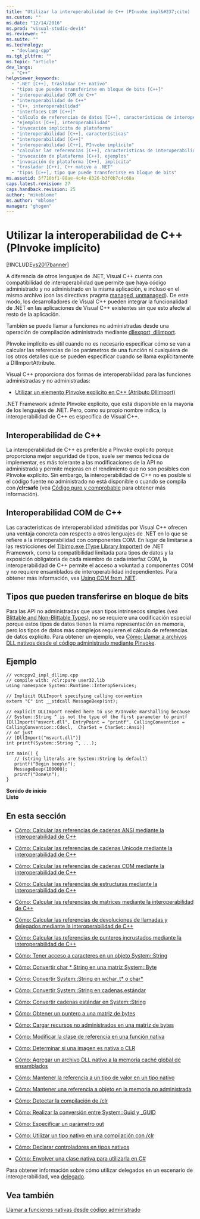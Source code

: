 ```yaml
---
title: "Utilizar la interoperabilidad de C++ (PInvoke impl&#237;cito) | Microsoft Docs"
ms.custom: ""
ms.date: "12/14/2016"
ms.prod: "visual-studio-dev14"
ms.reviewer: ""
ms.suite: ""
ms.technology: 
  - "devlang-cpp"
ms.tgt_pltfrm: ""
ms.topic: "article"
dev_langs: 
  - "C++"
helpviewer_keywords: 
  - ".NET [C++], trasladar C++ nativo"
  - "tipos que pueden transferirse en bloque de bits [C++]"
  - "interoperabilidad COM de C++"
  - "interoperabilidad de C++"
  - "C++, interoperabilidad"
  - "interfaces COM [C++]"
  - "cálculo de referencias de datos [C++], características de interoperabilidad de C++"
  - "ejemplos [C++], interoperabilidad"
  - "invocación implícita de plataforma"
  - "interoperabilidad [C++], características"
  - "interoperabilidad [C++]"
  - "interoperabilidad [C++], PInvoke implícito"
  - "calcular las referencias [C++], características de interoperabilidad de C++"
  - "invocación de plataforma [C++], ejemplos"
  - "invocación de plataforma [C++], implícita"
  - "trasladar [C++], C++ nativo a .NET"
  - "tipos [C++], tipo que puede transferirse en bloque de bits"
ms.assetid: 5f710bf1-88ae-4c4e-8326-b3f0b7c4c68a
caps.latest.revision: 27
caps.handback.revision: 25
author: "mikeblome"
ms.author: "mblome"
manager: "ghogen"
---
```

# Utilizar la interoperabilidad de C++ (PInvoke impl&#237;cito)
[!INCLUDE[vs2017banner](../assembler/inline/includes/vs2017banner.md)]

A diferencia de otros lenguajes de .NET, Visual C\+\+ cuenta con compatibilidad de interoperabilidad que permite que haya código administrado y no administrado en la misma aplicación, e incluso en el mismo archivo \(con las directivas pragma [managed, unmanaged](../preprocessor/managed-unmanaged.md)\).  De este modo, los desarrolladores de Visual C\+\+ pueden integrar la funcionalidad de .NET en las aplicaciones de Visual C\+\+ existentes sin que esto afecte al resto de la aplicación.  
  
 También se puede llamar a funciones no administradas desde una operación de compilación administrada mediante [dllexport, dllimport](../cpp/dllexport-dllimport.md).  
  
 PInvoke implícito es útil cuando no es necesario especificar cómo se van a calcular las referencias de los parámetros de una función ni cualquiera de los otros detalles que se pueden especificar cuando se llama explícitamente a DllImportAttribute.  
  
 Visual C\+\+ proporciona dos formas de interoperabilidad para las funciones administradas y no administradas:  
  
-   [Utilizar un elemento PInvoke explícito en C\+\+ \(Atributo DllImport\)](../dotnet/using-explicit-pinvoke-in-cpp-dllimport-attribute.md)  
  
 .NET Framework admite PInvoke explícito, que está disponible en la mayoría de los lenguajes de .NET.  Pero, como su propio nombre indica, la interoperabilidad de C\+\+ es específica de Visual C\+\+.  
  
## Interoperabilidad de C\+\+  
 La interoperabilidad de C\+\+ es preferible a PInvoke explícito porque proporciona mejor seguridad de tipos, suele ser menos tediosa de implementar, es más tolerante a las modificaciones de la API no administrada y permite mejoras en el rendimiento que no son posibles con PInvoke explícito.  Sin embargo, la interoperabilidad de C\+\+ no es posible si el código fuente no administrado no está disponible o cuando se compila con **\/clr:safe** \(vea [Código puro y comprobable](../dotnet/pure-and-verifiable-code-cpp-cli.md) para obtener más información\).  
  
## Interoperabilidad COM de C\+\+  
 Las características de interoperabilidad admitidas por Visual C\+\+ ofrecen una ventaja concreta con respecto a otros lenguajes de .NET en lo que se refiere a la interoperabilidad con componentes COM.  En lugar de limitarse a las restricciones del [Tlbimp.exe \(Type Library Importer\)](../Topic/Tlbimp.exe%20\(Type%20Library%20Importer\).md) de .NET Framework, como la compatibilidad limitada para tipos de datos y la exposición obligatoria de cada miembro de cada interfaz COM, la interoperabilidad de C\+\+ permite el acceso a voluntad a componentes COM y no requiere ensamblados de interoperabilidad independientes.  Para obtener más información, vea [Using COM from .NET](http://msdn.microsoft.com/es-es/03976661-6278-4227-a6c1-3b3315502c15).  
  
## Tipos que pueden transferirse en bloque de bits  
 Para las API no administradas que usan tipos intrínsecos simples \(vea [Blittable and Non\-Blittable Types](../Topic/Blittable%20and%20Non-Blittable%20Types.md)\), no se requiere una codificación especial porque estos tipos de datos tienen la misma representación en memoria, pero los tipos de datos más complejos requieren el cálculo de referencias de datos explícito.  Para obtener un ejemplo, vea [Cómo: Llamar a archivos DLL nativos desde el código administrado mediante PInvoke](../dotnet/how-to-call-native-dlls-from-managed-code-using-pinvoke.md).  
  
## Ejemplo  
  
```  
// vcmcppv2_impl_dllimp.cpp  
// compile with: /clr:pure user32.lib  
using namespace System::Runtime::InteropServices;  
  
// Implicit DLLImport specifying calling convention  
extern "C" int __stdcall MessageBeep(int);  
  
// explicit DLLImport needed here to use P/Invoke marshalling because  
// System::String ^ is not the type of the first parameter to printf  
[DllImport("msvcrt.dll", EntryPoint = "printf", CallingConvention = CallingConvention::Cdecl,  CharSet = CharSet::Ansi)]  
// or just  
// [DllImport("msvcrt.dll")]  
int printf(System::String ^, ...);   
  
int main() {  
   // (string literals are System::String by default)  
   printf("Begin beep\n");  
   MessageBeep(100000);  
   printf("Done\n");  
}  
```  
  
  **Sonido de inicio**  
**Listo**   
## En esta sección  
  
-   [Cómo: Calcular las referencias de cadenas ANSI mediante la interoperabilidad de C\+\+](../dotnet/how-to-marshal-ansi-strings-using-cpp-interop.md)  
  
-   [Cómo: Calcular las referencias de cadenas Unicode mediante la interoperabilidad de C\+\+](../dotnet/how-to-marshal-unicode-strings-using-cpp-interop.md)  
  
-   [Cómo: Calcular las referencias de cadenas COM mediante la interoperabilidad de C\+\+](../dotnet/how-to-marshal-com-strings-using-cpp-interop.md)  
  
-   [Cómo: Calcular las referencias de estructuras mediante la interoperabilidad de C\+\+](../dotnet/how-to-marshal-structures-using-cpp-interop.md)  
  
-   [Cómo: Calcular las referencias de matrices mediante la interoperabilidad de C\+\+](../dotnet/how-to-marshal-arrays-using-cpp-interop.md)  
  
-   [Cómo: Calcular las referencias de devoluciones de llamadas y delegados mediante la interoperabilidad de C\+\+](../dotnet/how-to-marshal-callbacks-and-delegates-by-using-cpp-interop.md)  
  
-   [Cómo: Calcular las referencias de punteros incrustados mediante la interoperabilidad de C\+\+](../dotnet/how-to-marshal-embedded-pointers-using-cpp-interop.md)  
  
-   [Cómo: Tener acceso a caracteres en un objeto System::String](../dotnet/how-to-access-characters-in-a-system-string.md)  
  
-   [Cómo: Convertir char \* String en una matriz System::Byte](../dotnet/how-to-convert-char-star-string-to-system-byte-array.md)  
  
-   [Cómo: Convertir System::String en wchar\_t\* o char\*](../dotnet/how-to-convert-system-string-to-wchar-t-star-or-char-star.md)  
  
-   [Cómo: Convertir System::String en cadenas estándar](../dotnet/how-to-convert-system-string-to-standard-string.md)  
  
-   [Cómo: Convertir cadenas estándar en System::String](../dotnet/how-to-convert-standard-string-to-system-string.md)  
  
-   [Cómo: Obtener un puntero a una matriz de bytes](../dotnet/how-to-obtain-a-pointer-to-byte-array.md)  
  
-   [Cómo: Cargar recursos no administrados en una matriz de bytes](../dotnet/how-to-load-unmanaged-resources-into-a-byte-array.md)  
  
-   [Cómo: Modificar la clase de referencia en una función nativa](../dotnet/how-to-modify-reference-class-in-a-native-function.md)  
  
-   [Cómo: Determinar si una imagen es nativa o CLR](../dotnet/how-to-determine-if-an-image-is-native-or-clr.md)  
  
-   [Cómo: Agregar un archivo DLL nativo a la memoria caché global de ensamblados](../dotnet/how-to-add-native-dll-to-global-assembly-cache.md)  
  
-   [Cómo: Mantener la referencia a un tipo de valor en un tipo nativo](../dotnet/how-to-hold-reference-to-value-type-in-native-type.md)  
  
-   [Cómo: Mantener una referencia a objeto en la memoria no administrada](../dotnet/how-to-hold-object-reference-in-unmanaged-memory.md)  
  
-   [Cómo: Detectar la compilación de \/clr](../dotnet/how-to-detect-clr-compilation.md)  
  
-   [Cómo: Realizar la conversión entre System::Guid y \_GUID](../dotnet/how-to-convert-between-system-guid-and-guid.md)  
  
-   [Cómo: Especificar un parámetro out](../dotnet/how-to-specify-an-out-parameter.md)  
  
-   [Cómo: Utilizar un tipo nativo en una compilación con \/clr](../dotnet/how-to-use-a-native-type-in-a-clr-compilation.md)  
  
-   [Cómo: Declarar controladores en tipos nativos](../dotnet/how-to-declare-handles-in-native-types.md)  
  
-   [Cómo: Envolver una clase nativa para utilizarla en C\#](../dotnet/how-to-wrap-native-class-for-use-by-csharp.md)  
  
 Para obtener información sobre cómo utilizar delegados en un escenario de interoperabilidad, vea [delegado](../windows/delegate-cpp-component-extensions.md).  
  
## Vea también  
 [Llamar a funciones nativas desde código administrado](../dotnet/calling-native-functions-from-managed-code.md)